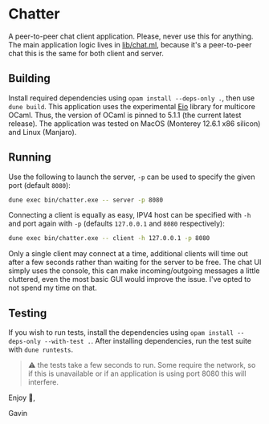# Chatter

A peer-to-peer chat client application. Please, never use this for anything. The main application logic 
lives in [lib/chat.ml](lib/chat.ml), because it's a peer-to-peer chat this is the same for both client and server.

## Building

Install required dependencies using `opam install --deps-only .`, then use `dune build`. This 
application uses the experimental [Eio](https://github.com/ocaml-multicore/eio) library for 
multicore OCaml. Thus, the version of OCaml is pinned to 5.1.1 (the current latest release). The application 
was tested on MacOS (Monterey 12.6.1 x86 silicon) and Linux (Manjaro).

## Running

Use the following to launch the server, `-p` can be used to specify the given port (default `8080`):

``` sh
dune exec bin/chatter.exe -- server -p 8080
```

Connecting a client is equally as easy, IPV4 host can be specified with `-h` and port again with `-p` (defaults `127.0.0.1` and `8080` respectively):

``` sh
dune exec bin/chatter.exe -- client -h 127.0.0.1 -p 8080
```

Only a single client may connect at a time, additional clients will time out after a few seconds rather than 
waiting for the server to be free. The chat UI simply uses the console, this can make incoming/outgoing messages
a little cluttered, even the most basic GUI would improve the issue. I've opted to not spend my time on that.

## Testing

If you wish to run tests, install the dependencies using `opam install --deps-only --with-test .`. After 
installing dependencies, run the test suite with `dune runtests`.

> :warning: the tests take a few seconds to run. Some require the network, so if this is unavailable or if an application is using port 8080 this will interfere.

Enjoy :beers:,

Gavin
